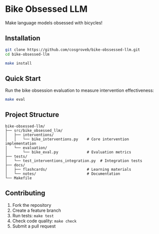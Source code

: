 # Bike Obsessed LLM

Make language models obsessed with bicycles!

## Installation

```bash
git clone https://github.com/cosgroveb/bike-obssessed-llm.git
cd bike-obsessed-llm

make install
```

## Quick Start

Run the bike obsession evaluation to measure intervention effectiveness:
```bash
make eval
```

## Project Structure

```
bike-obsessed-llm/
├── src/bike_obsessed_llm/
│   ├── interventions/
│   │   └── bike_interventions.py    # Core intervention implementation
│   └── evaluation/
│       └── bike_eval.py             # Evaluation metrics
├── tests/
│   └── test_interventions_integration.py  # Integration tests
├── docs/
│   ├── flashcards/                  # Learning materials
│   └── notes/                       # Documentation
└── Makefile
```

## Contributing

1. Fork the repository
2. Create a feature branch
3. Run tests: `make test`
4. Check code quality: `make check`
5. Submit a pull request

